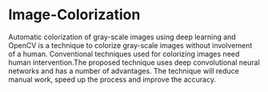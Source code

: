 # Image-Colorization
Automatic colorization of gray-scale images using deep learning and OpenCV is a technique to colorize gray-scale images without involvement of a human. Conventional techniques used for colorizing images need human intervention.The proposed technique uses deep convolutional neural networks and has a number of advantages. The technique will reduce manual work, speed up the process and improve the accuracy. 
